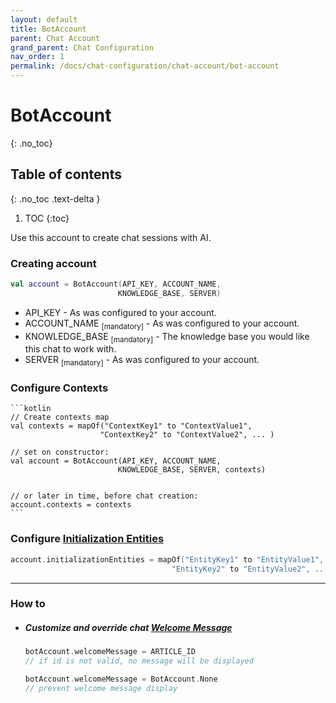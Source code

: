 ```yaml
---
layout: default
title: BotAccount
parent: Chat Account
grand_parent: Chat Configuration
nav_order: 1
permalink: /docs/chat-configuration/chat-account/bot-account
---
```


# BotAccount
{: .no_toc}

## Table of contents
{: .no_toc .text-delta }

1. TOC
{:toc}

Use this account to create chat sessions with AI.

### Creating account

```kotlin
val account = BotAccount(API_KEY, ACCOUNT_NAME,
                        KNOWLEDGE_BASE, SERVER)
```  

- API_KEY - As was configured to your account.
- ACCOUNT_NAME <sub>[mandatory]</sub> - As was configured to your account.
- KNOWLEDGE_BASE <sub>[mandatory]</sub> - The knowledge base you would like this chat to work with.
- SERVER <sub>[mandatory]</sub> - As was configured to your account.

### Configure Contexts

    ```kotlin
    // Create contexts map 
    val contexts = mapOf("ContextKey1" to "ContextValue1",
                        "ContextKey2" to "ContextValue2", ... )

    // set on constructor:
    val account = BotAccount(API_KEY, ACCOUNT_NAME,
                            KNOWLEDGE_BASE, SERVER, contexts)


    // or later in time, before chat creation:                           
    account.contexts = contexts
    ```

### Configure [Initialization Entities](/docs/chat-configuration/extra/bot-entities#initentities)
 ```kotlin
 account.initializationEntities = mapOf("EntityKey1" to "EntityValue1",
                                     "EntityKey2" to "EntityValue2", ... )
 ```
 ---

### How to
- ##### Customize and override chat [Welcome Message](/docs/chat-configuration/extra/welcome-message)

    ```kotlin
    botAccount.welcomeMessage = ARTICLE_ID 
    // if id is not valid, no message will be displayed
    
    botAccount.welcomeMessage = BotAccount.None 
    // prevent welcome message display                 
    ```

